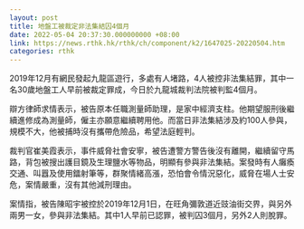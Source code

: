 ```yaml
---
layout: post
title: 地盤工被裁定非法集結囚4個月
date: 2022-05-04 20:37:30.000000000 +08:00
link: https://news.rthk.hk/rthk/ch/component/k2/1647025-20220504.htm
categories: rthk
---
```


2019年12月有網民發起九龍區遊行，多處有人堵路，4人被控非法集結罪，其中一名30歲地盤工人早前被裁定罪成，今日於九龍城裁判法院被判監4個月。

辯方律師求情表示，被告原本任職測量師助理，是家中經濟支柱。他期望服刑後繼續進修成為測量師，僱主亦願意繼續聘用他。而當日非法集結涉及約100人參與，規模不大，他被捕時沒有攜帶危險品，希望法庭輕判。

裁判官崔美霞表示，事件威脅社會安寧，被告遭警方警告後沒有離開，繼續留守馬路，背包被搜出護目鏡及生理鹽水等物品，明顯有參與非法集結。案發時有人癱瘓交通、叫囂及使用鐳射筆等，群聚情緒高漲，恐怕會令情況惡化，威脅在場人士安危，案情嚴重，沒有其他減刑理由。

案情指，被告陳昭宇被控於2019年12月1日，在旺角彌敦道近豉油街交界，與另外兩男一女，參與非法集結。其中1人早前已認罪，被判囚3個月，另外2人則脫罪。
